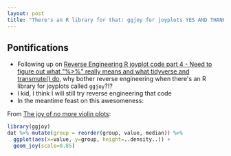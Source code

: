 ```yaml
---
layout: post
title: "There's an R library for that: ggjoy for joyplots YES AND THANK-YOU!!"
---
```


## Pontifications

* Following up on [Reverse Engineering R joyplot code part 4 - Need to figure out what "%>%" really means and what tidyverse and transmute() do](http://rolandtanglao.com/2017/07/14/p1-joyplot-example-reverse-engineering-part4-need-to-figure-out-tidyverse-lubridate-transmute/), why bother reverse engineering when there's an R library for joyplots called ```ggjoy```?!?
* I kid, I think I will still try reverse engineering that code
* In the meantime feast on this awesomeness:

From [The joy of no more violin plots](https://simplystatistics.org/2017/07/13/the-joy-of-no-more-violin-plots/):

```R
library(ggjoy)
dat %>% mutate(group = reorder(group, value, median)) %>%
  ggplot(aes(x=value, y=group, height=..density..)) +
  geom_joy(scale=0.85)
```
  